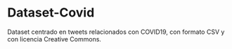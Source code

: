 # Dataset-Covid
Dataset centrado en tweets relacionados con COVID19, con formato CSV y con licencia Creative Commons.
